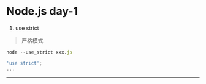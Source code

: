# Node.js day-1
1. use strict
> 严格模式
```javascript
node --use_strict xxx.js
```
```javascript
'use strict';
...
```
---

